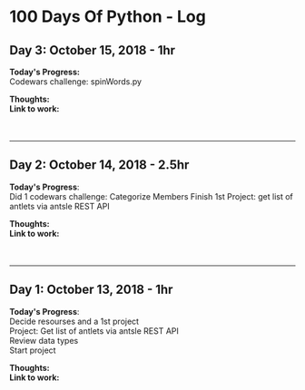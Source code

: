 <!-- 
## Day N: October N, 2018 - Nhr
**Today's Progress:**  
**Thoughts:**  
**Link to work:**  
<br><br>

---
-->

# 100 Days Of Python - Log

## Day 3: October 15, 2018 - 1hr
**Today's Progress:**  
Codewars challenge: spinWords.py  

**Thoughts:**  
**Link to work:**  
<br><br>

---
## Day 2: October 14, 2018 - 2.5hr
**Today's Progress**:  
Did 1 codewars challenge: Categorize Members
Finish 1st Project: get list of antlets via antsle REST API

**Thoughts:**  
**Link to work:**  
<br><br>

---
## Day 1: October 13, 2018 - 1hr
**Today's Progress**:  
Decide resourses and a 1st project  
Project: Get list of antlets via antsle REST API  
Review data types  
Start project  

**Thoughts:**  
**Link to work:**  
<br><br>
